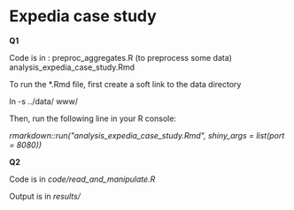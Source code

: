 # Expedia case study

**Q1**

Code is in :
preproc_aggregates.R (to preprocess some data)
analysis_expedia_case_study.Rmd

To run the *.Rmd file, first create a soft link to the data directory

ln -s ../data/ www/

Then, run the following line in your R console:

*rmarkdown::run("analysis_expedia_case_study.Rmd", shiny_args = list(port = 8080))*


**Q2**

Code is in *code/read_and_manipulate.R* 

Output is in *results/*




